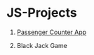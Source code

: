 # JS-Projects

1. <a href="https://js-passenger-counter-app.netlify.app/" target="_blank">Passenger Counter App</a>

2. Black Jack Game
